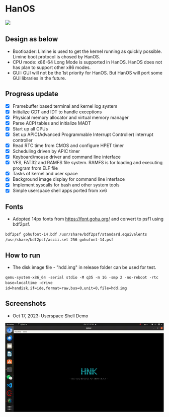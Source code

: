 # HanOS

![](https://tokei.rs/b1/github/jjwang/HanOS?category=code)

## Design as below

- Bootloader: Limine is used to get the kernel running as quickly possible. Limine boot protocol is chosed by HanOS.
- CPU mode: x86-64 Long Mode is supported in HanOS. HanOS does not has plan to support other x86 modes. 
- GUI: GUI will not be the 1st priority for HanOS. But HanOS will port some GUI libraries in the future.

## Progress update
- [x] Framebuffer based terminal and kernel log system
- [x] Initialize GDT and IDT to handle exceptions
- [x] Physical memory allocator and virtual memory manager
- [x] Parse ACPI tables and initialize MADT
- [x] Start up all CPUs
- [x] Set up APIC(Advanced Programmable Interrupt Controller) interrupt controller
- [x] Read RTC time from CMOS and configure HPET timer
- [x] Scheduling driven by APIC timer
- [x] Keyboard/mouse driver and command line interface
- [x] VFS, FAT32 and RAMFS file system. RAMFS is for loading and executing program from ELF file
- [x] Tasks of kernel and user space
- [x] Background image display for command line interface
- [x] Implement syscalls for bash and other system tools
- [x] Simple userspace shell apps ported from xv6

## Fonts
- Adopted 14px fonts from https://font.gohu.org/ and convert to psf1 using bdf2psf.

`bdf2psf gohufont-14.bdf /usr/share/bdf2psf/standard.equivalents /usr/share/bdf2psf/ascii.set 256 gohufont-14.psf`

## How to run
- The disk image file - "hdd.img" in release folder can be used for test.

`qemu-system-x86_64 -serial stdio -M q35 -m 1G -smp 2 -no-reboot -rtc base=localtime -drive id=handisk,if=ide,format=raw,bus=0,unit=0,file=hdd.img`

## Screenshots
- Oct 17, 2023: Userspace Shell Demo

![Cool~~~](https://raw.githubusercontent.com/jjwang/HanOS/main/screenshot/0005-shell.gif)


